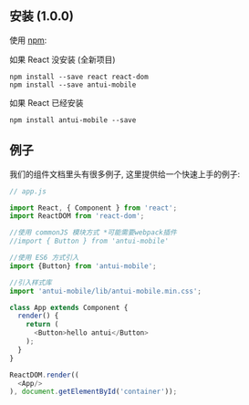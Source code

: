 ## 安装 (1.0.0)

使用 [npm](http://npmjs.com/):

如果 React 没安装 (全新项目)

```
npm install --save react react-dom
npm install --save antui-mobile
```

如果 React 已经安装

```
npm install antui-mobile --save
```

## 例子

我们的组件文档里头有很多例子, 这里提供给一个快速上手的例子:
```javascript
// app.js

import React, { Component } from 'react';
import ReactDOM from 'react-dom';

//使用 commonJS 模块方式 *可能需要webpack插件
//import { Button } from 'antui-mobile'

//使用 ES6 方式引入
import {Button} from 'antui-mobile';

//引入样式库
import 'antui-mobile/lib/antui-mobile.min.css';

class App extends Component {
  render() {
    return (
      <Button>hello antui</Button>
    );
  }
}

ReactDOM.render((
  <App/>
), document.getElementById('container'));

```
